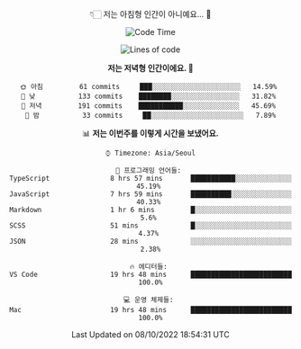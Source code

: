<div align='center'>
 
👇🏻 저는 아침형 인간이 아니예요... 🙊
 
<!--START_SECTION:waka-->
![Code Time](http://img.shields.io/badge/Code%20Time-1%2C946%20hrs%202%20mins-blue)

![Lines of code](https://img.shields.io/badge/%EC%A0%80%EB%8A%94%20%EC%97%AC%ED%83%9C%EA%B9%8C%EC%A7%80%20-299%20Thousand%20%EC%A4%84%EC%9D%98%20%EC%BD%94%EB%93%9C%EB%A5%BC%20%EC%9E%91%EC%84%B1%ED%96%88%EC%96%B4%EC%9A%94.-blue)

**저는 저녁형 인간이에요. 🦉** 

```text
🌞 아침         61 commits     ███░░░░░░░░░░░░░░░░░░░░░░   14.59% 
🌆 낮　         133 commits    ████████░░░░░░░░░░░░░░░░░   31.82% 
🌃 저녁         191 commits    ███████████░░░░░░░░░░░░░░   45.69% 
🌙 밤　         33 commits     ██░░░░░░░░░░░░░░░░░░░░░░░   7.89%

```


📊 **저는 이번주를 이렇게 시간을 보냈어요.** 

```text
⌚︎ Timezone: Asia/Seoul

💬 프로그래밍 언어들: 
TypeScript               8 hrs 57 mins       ███████████░░░░░░░░░░░░░░   45.19% 
JavaScript               7 hrs 59 mins       ██████████░░░░░░░░░░░░░░░   40.33% 
Markdown                 1 hr 6 mins         █░░░░░░░░░░░░░░░░░░░░░░░░   5.6% 
SCSS                     51 mins             █░░░░░░░░░░░░░░░░░░░░░░░░   4.37% 
JSON                     28 mins             ░░░░░░░░░░░░░░░░░░░░░░░░░   2.38%

🔥 에디터들: 
VS Code                  19 hrs 48 mins      █████████████████████████   100.0%

💻 운영 체제들: 
Mac                      19 hrs 48 mins      █████████████████████████   100.0%

```


 Last Updated on 08/10/2022 18:54:31 UTC
<!--END_SECTION:waka-->
 </div>
<!---
Emewjin/Emewjin is a ✨ special ✨ repository because its `README.md` (this file) appears on your GitHub profile.
You can click the Preview link to take a look at your changes.
--->
